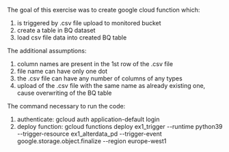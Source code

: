 The goal of this exercise was to create google cloud function which:
1. is triggered by .csv file upload to monitored bucket
2. create a table in BQ dataset
3. load csv file data into created BQ table

The additional assumptions:
1. column names are present in the 1st row of the .csv file
2. file name can have only one dot
3. the .csv file can have any number of columns of any types
4. upload of the .csv file with the same name as already existing one, cause overwriting of the BQ table


The command necessary to run the code:
1. authenticate:
gcloud auth application-default login
2. deploy function:
gcloud functions deploy ex1_trigger --runtime python39 --trigger-resource ex1_alterdata_pd  --trigger-event google.storage.object.finalize --region europe-west1